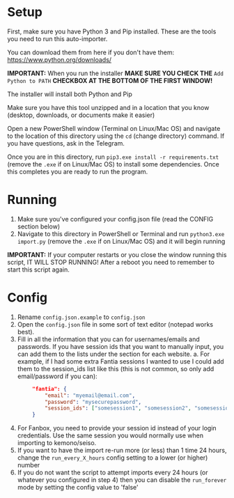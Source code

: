 # Setup

First, make sure you have Python 3 and Pip installed. These are the tools you need to run this auto-importer.

You can download them from here if you don't have them: https://www.python.org/downloads/

**IMPORTANT:** When you run the installer **MAKE SURE YOU CHECK THE** `Add Python to PATH` **CHECKBOX AT THE BOTTOM OF THE FIRST WINDOW!**

The installer will install both Python and Pip

Make sure you have this tool unzipped and in a location that you know (desktop, downloads, or documents make it easier)

Open a new PowerShell window (Terminal on Linux/Mac OS) and navigate to the location of this directory using the `cd` (change directory) command. If you have questions, ask in the Telegram.

Once you are in this directory, run `pip3.exe install -r requirements.txt` (remove the `.exe` if on Linux/Mac OS) to install some dependencies. Once this completes you are ready to run the program.

# Running

1. Make sure you've configured your config.json file (read the CONFIG section below)
2. Navigate to this directory in PowerShell or Terminal and run `python3.exe import.py` (remove the `.exe` if on Linux/Mac OS) and it will begin running

**IMPORTANT:** If your computer restarts or you close the window running this script, IT WILL STOP RUNNING! After a reboot you need to remember to start this script again.

# Config

1. Rename `config.json.example` to `config.json`
2. Open the `config.json` file in some sort of text editor (notepad works best).
3. Fill in all the information that you can for usernames/emails and passwords. If you have session ids that you want to manually input, you can add them to the lists under the section for each website.
    a. For example, if I had some extra Fantia sessions I wanted to use I could add them to the session_ids list like this (this is not common, so only add email/password if you can):
```json
        "fantia": {
            "email": "myemail@email.com",
            "password": "mysecurepassword",
            "session_ids": ["somesession1", "somesession2", "somesession3"],
        }
```
4. For Fanbox, you need to provide your session id instead of your login credentials. Use the same session you would normally use when importing to kemono/seiso.
5. If you want to have the import re-run more (or less) than 1 time 24 hours, change the `run_every_X_hours` config setting to a lower (or higher) number
6. If you do not want the script to attempt imports every 24 hours (or whatever you configured in step 4) then you can disable the `run_forever` mode by setting the config value to 'false'
